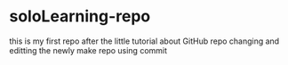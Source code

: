 # soloLearning-repo
this is my first repo after the little tutorial about GitHub repo
changing and editting the newly make repo using commit
